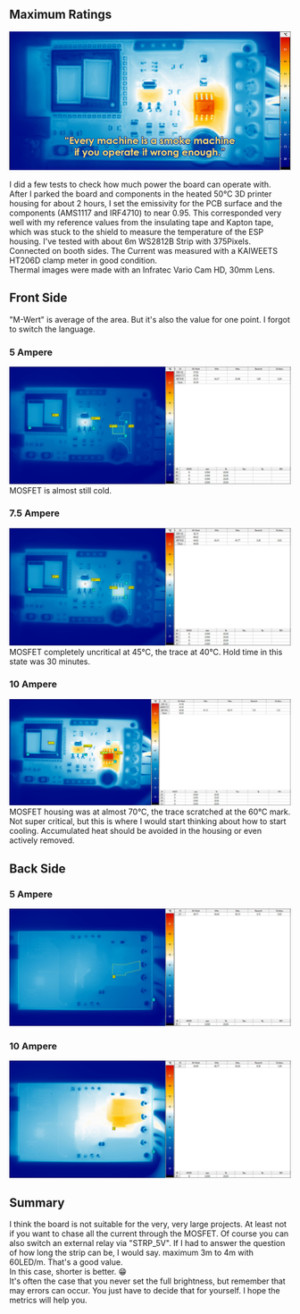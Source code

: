 ## Maximum Ratings

![IR-Capture](/images/title_maximum_ratings.jpg)  

I did a few tests to check how much power the board can operate with.  
After I parked the board and components in the heated 50°C 3D printer housing for about 2 hours, I set the emissivity for the PCB surface and the components (AMS1117 and IRF4710) to near 0.95. This corresponded very well with my reference values ​​from the insulating tape and Kapton tape, which was stuck to the shield to measure the temperature of the ESP housing.
I've tested with about 6m WS2812B Strip with 375Pixels. Connected on booth sides.
The Current was measured with a KAIWEETS HT206D clamp meter in good condition.  
Thermal images were made with an Infratec Vario Cam HD, 30mm Lens.

## Front Side
"M-Wert" is average of the area. But it's also the value for one point. I forgot to switch the language. 
### 5 Ampere
![Front 5A](/images/mr_frontside_5A.jpg)  
MOSFET is almost still cold.
### 7.5 Ampere
![Front 7.5A](/images/mr_frontside_7-5A.jpg)  
MOSFET completely uncritical at 45°C, the trace at 40°C. Hold time in this state was 30 minutes.
### 10 Ampere
![Front 10A](/images/mr_frontside_10A.jpg)  
MOSFET housing was at almost 70°C, the trace scratched at the 60°C mark.
Not super critical, but this is where I would start thinking about how to start cooling.
Accumulated heat should be avoided in the housing or even actively removed.

## Back Side
### 5 Ampere
![Back 5A](/images/mr_backside_5A.jpg) 

### 10 Ampere
![Back 10A](/images/mr_backside_10A.jpg) 

## Summary

I think the board is not suitable for the very, very large projects. At least not if you want to chase all the current through the MOSFET. Of course you can also switch an external relay via "STRP_5V". If I had to answer the question of how long the strip can be, I would say. maximum 3m to 4m with 60LED/m. That's a good value.  
In this case, shorter is better. 😁  
It's often the case that you never set the full brightness, but remember that may errors can occur. You just have to decide that for yourself. I hope the metrics will help you.
